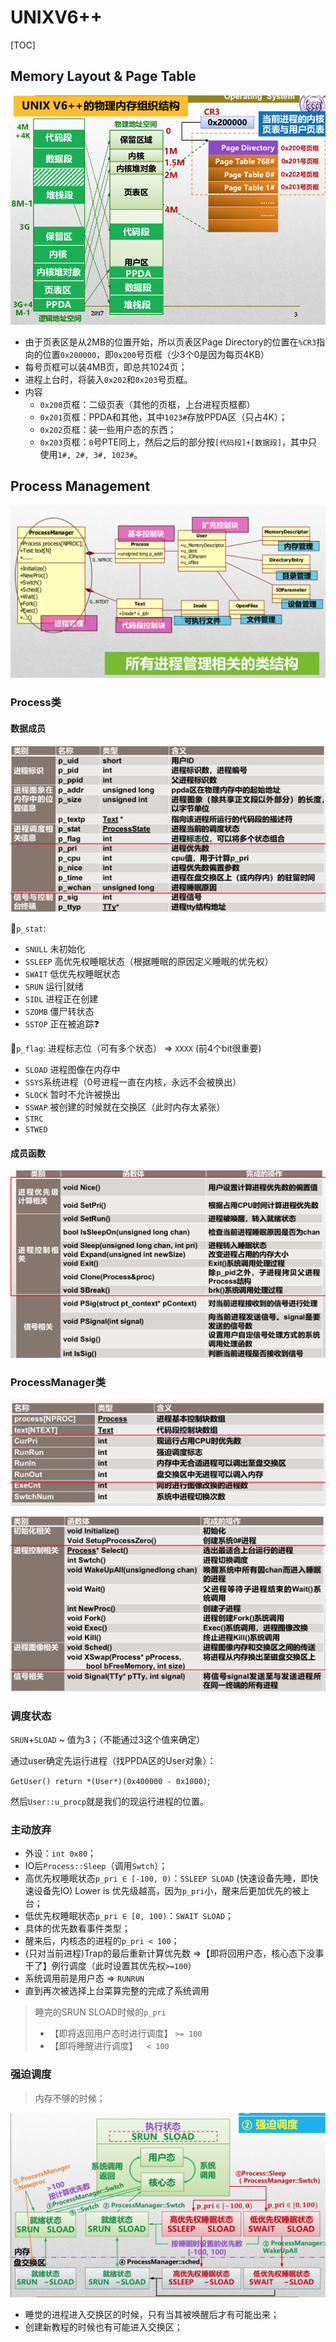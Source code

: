 # UNIXV6++

[TOC]

## Memory Layout & Page Table

![](image/image-20191104223614530.png)

- 由于页表区是从2MB的位置开始，所以页表区Page Directory的位置在`%CR3`指向的位置`0x200000`，即`0x200`号页框（少3个0是因为每页4KB）
- 每号页框可以装4MB页，即总共1024页；
- 进程上台时，将装入`0x202`和`0x203`号页框。
- 内容
  - `0x200`页框：二级页表（其他的页框，上台进程页框都）
  - `0x201`页框：PPDA和其他，其中`1023#`存放PPDA区（只占4K）；
  - `0x202`页框：装一些用户态的东西；
  - `0x203`页框：`0`号PTE同上，然后之后的部分按`[代码段]+[数据段]`，其中只使用`1#, 2#, 3#, 1023#`。

## Process Management

![image-20191107135013227](image/image-20191107135013227.png)

### Process类

#### 数据成员

![image-20191107133925805](image/image-20191107133925805.png)

💙`p_stat`:

- `SNULL` 未初始化
- `SSLEEP` 高优先权睡眠状态（根据睡眠的原因定义睡眠的优先权）
- `SWAIT` 低优先权睡眠状态
- `SRUN` 运行|就绪
- `SIDL` 进程正在创建
- `SZOMB` 僵尸转状态
- `SSTOP` 正在被追踪❓

💙`p_flag`: 进程标志位（可有多个状态） => `XXXX` (前4个bit很重要)

- `SLOAD` 进程图像在内存中
- `SSYS`系统进程（0号进程一直在内核，永远不会被换出）
- `SLOCK`  暂时不允许被换出
- `SSWAP` 被创建的时候就在交换区（此时内存太紧张）
- `STRC`
- `STWED`

#### 成员函数

![image-20191107134858500](image/image-20191107134858500.png)

### ProcessManager类

![image-20191107135041268](image/image-20191107135041268.png)

![image-20191107135140641](image/image-20191107135140641.png)

### 调度状态

`SRUN`+`SLOAD` ~ 值为3；（不能通过3这个值来确定）

通过user确定先运行进程（找PPDA区的User对象）：

`GetUser() return *(User*)(0x400000 - 0x1000)`;

然后`User::u_procp`就是我们的现运行进程的位置。

### 主动放弃

- 外设：`int 0x80`；
- IO后`Process::Sleep`（调用`Swtch`）；
- 高优先权睡眠状态`p_pri ∈ [-100, 0)`：`SSLEEP SLOAD` (快速设备先睡，即快速设备先IO) Lower is 优先级越高，因为`p_pri`小，醒来后更加优先的被上台；
- 低优先权睡眠状态`p_pri ∈ [0, 100)`：`SWAIT SLOAD`；
- 具体的优先数看事件类型；
- 醒来后，内核态的进程的`p_pri < 100`；
- (只对当前进程)Trap的最后重新计算优先数 =>【即将回用户态，核心态下没事干了】例行调度（此时设置其优先权`>=100`）
- 系统调用前是用户态 => `RUNRUN`
- 直到再次被选择上台菜算完整的完成了系统调用

> 睡完的SRUN SLOAD时候的`p_pri`
>
> - 【即将返回用户态时进行调度】 `>= 100`
> - 【即将睡醒进行调度】`  < 100`

### 强迫调度

> 内存不够的时候；

![image-20191107144032349](image/image-20191107144032349.png)

- 睡觉的进程进入交换区的时候，只有当其被唤醒后才有可能出来；
- 创建新教程的时候也有可能进入交换区；